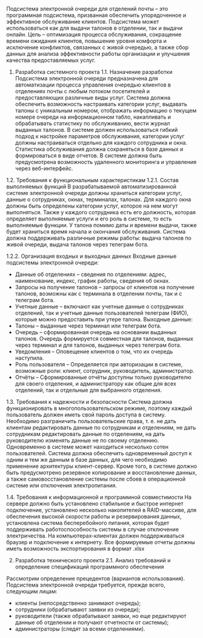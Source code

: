 Подсистема электронной очереди для отделений почты – это программная подсистема, призванная обеспечить упорядоченное и эффективное обслуживание клиентов. Подсистема может использоваться как для выдачи талонов в отделении, так и выдачи онлайн.
Цель – оптимизация процесса обслуживания, сокращение времени ожидания клиентов, повышение уровня комфорта и исключение конфликтов, связанных с живой очередью, а также сбор данных для анализа эффективности работы организации и улучшения качества предоставляемых услуг.

1.	Разработка системного проекта
1.1. Назначение разработки 
Подсистема электронной очереди предназначена для автоматизации процесса управления очередью клиентов в отделениях почты с любым потоком посетителей и предоставляющих различные виды услуг. Система должна обеспечить возможность настраивать категории услуг, выдавать талоны с уникальным номером, отображать информацию о текущем номере очереди на информационном табло, накапливать и обрабатывать статистику по обслуживанию, вести журнал выданных талонов.
В системе должен использоваться гибкий подход к настройке параметров обслуживания, категории услуг должны настраиваться отдельно для каждого сотрудника и окна. Статистика обслуживания должна сохраняться в базе данных и формироваться в виде отчетов. В системе должна быть предусмотрена возможность удаленного мониторинга и управления через веб-интерфейс.

1.2. Требования к функциональным характеристикам
1.2.1. Состав выполняемых функций 
В разрабатываемой автоматизированной системе электронной очереди должны храниться категории услуг, данные о сотрудниках, окнах, терминалах, талонах. Для каждого окна должны быть определены категории услуг, которое на нем могут выполняться. Также у каждого сотрудника есть его должность, которая определяет выполняемые услуги и его роль в системе, то есть выполняемые функции. У талона помимо даты и времени выдачи, также будет храниться время начала и окончания обслуживания. Система должна поддерживать различные режимы работы: выдача талонов по живой очереди, выдача талонов через телеграм бота.

1.2.2. Организация входных и выходных данных
Входные данные подсистемы электронной очереди:
- Данные об отделениях – сведения по отделениям: адрес, наименование, индекс, график работы, сведения об окнах.
- Запросы на получение талонов – запросы от клиентов на получение талонов, возможны как с терминала в отделении почты, так и с телеграм бота.
- Учетные данные – включают как учетные данные о сотрудниках отделений, так и учетные данные пользователей телеграм (ФИО), которые можно предоставить при утере талона.
Выходные данные:
- Талоны – выданные через терминал или телеграм бота.
- Очередь – сформированная очередь на основании выданных талонов. Очередь формируется совместная для талонов, выданных через терминал и для талонов, выданных через телеграм бота.
- Уведомления – Оповещение клиентов о том, что их очередь наступила.
- Роль пользователя – Определяется при авторизации в системе, возможные роли: клиент, сотрудник, руководитель, администратор.
- Отчёты – Сформированные отчёты доступны только руководителю для своего отделения, и администратору как общие для всех отделений, так и отдельные для выбранного отделения.

1.3. Требования к надежности и безопасности
Система должна функционировать в многопользовательском режиме, поэтому каждый пользователь должен иметь свой пароль доступа в систему. Необходимо разграничить пользовательские права, т. е. не дать клиентам редактировать данные по сотрудникам и отделениям, не дать сотрудникам редактировать данные по отделениям, на дать руководителю изменять данные не по своему отделению. Одновременно в системе может находиться несколько сотен пользователей. Система должна обеспечить одновременный доступ к одним и тем же данным в базе данных, для чего необходимо применение архитектуры клиент-сервер.
Кроме того, в системе должно быть предусмотрено резервное копирование и восстановление данных, а также самовосстановление системы после сбоев в операционной системе или отключения электропитания.

1.4. Требования к информационной и программной совместимости
На сервере должно быть установлено стабильное и быстрое интернет подключение, установлено несколько накопителей в RAID-массиве, для обеспечения высокой скорости работы и резервирования данных, установлена система бесперебойного питания, которая будет поддерживать работоспособность системы в случае отключение электричества.
На компьютерах-клиентах должен поддерживаться браузер и подключение к интернету. Все формируемые отчеты должны иметь возможность экспортирования в формат .xlsx

2. Разработка технического проекта
2.1. Анализ требований и определение спецификаций программного
обеспечения 

Рассмотрим определение прецедентов (вариантов использования). Подсистема электронной очереди требуется, прежде всего, следующим лицам:
- клиенты (непосредственно занимают очередь);
- сотрудники (обрабатывают заявки из очереди);
- руководители (также обрабатывают заявки, но еще редактируют данные об отделении и получают отчетности от системы);
- администраторы (следят за всеми отделениями).
